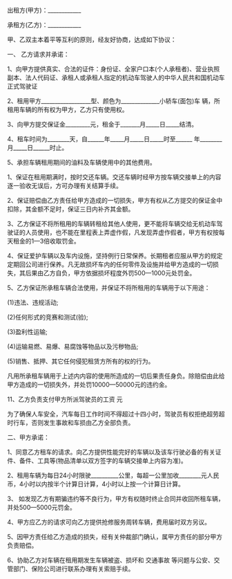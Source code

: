 
 


出租方(甲方)：____________


承租方(乙方)：____________


甲、乙双主本着平等互利的原则，经友好协商，达成如下协议：


一、 乙方请求并承诺：


1、向甲方提供真实、合法的证件：身份证、全家户口本(个人承租者)、营业执照副本、法人代码证、承租人或承租人指定的机动车驾驶人的中华人民共和国机动车正式驾驶证


2、租用甲方__________________型、颜色为______________小轿车(面包)车 辆，所租用车辆的所有权为甲方，乙方只有使用权。


3、向甲方提交保证金_________元，租金于_______月_____日_____结清。


4、租车时间为________天，自______年_____月_____日_____时至______ 年________月_____日______时止。


5、承担车辆租用期间的油料及车辆使用中的其他费用。


1、保证在租用期满时，按时交还车辆。交还车辆时经甲方按车辆交接单上的内容逐一验收无误后，方可办理有关结算手续。


2、保证赔偿由乙方责任给甲方造成的一切损失，甲方有权从乙方提交的保证金中扣除，其金额不足时，保证三日内补齐其金额。


3、乙方保证不将所租用的车辆转租给其他人使用，更不能将车辆交给无机动车驾驶证的人员使用，也不能在里程表上弄虚作假，凡发现弄虚作假者，甲方有权按每天租金的1—3倍收取罚金。


4、保证爱护车辆以及车内设施，坚持例行日常保养。长期租者应服从甲方的规定定期回公司进行保养。凡无故损坏车内的任何零件及设施并给甲方造成的一切损失，其后果由乙方自负，甲方依据损坏程度外罚500—1000元处罚金。


5、乙方保证所承租车辆合法使用，并保证不将所租用的车辆用于以下用途：


(1)违法、违规活动;


(2)任何形式的竞赛和测试(验);


(3)盈利性运输;


(4)运输易燃、易爆、易腐蚀等物品以及污秽物品;


(5)销售、抵押、其它任何侵犯租赁方所有的权的行为。


凡用所承租车辆用于上述内内容的使用所造成的一切后果责任身负。除赔偿由此给甲方造成的一切损失外，并处罚10000—50000元的违约金。


11、乙方负责支付甲方所派驾驶员的工资 元


为了确保人车安全，汽车每日工作时间不得超过十四小时，驾驶员有权拒绝超劳超时行车，否则发生事故和车损由乙方全部负责。


二、甲方承诺：


1、同意乙方租车的请求。向乙方提供性能完好的车辆以及该车行驶必备的有关证件、备件、工具等(物品清单以双方签字的车辆交接单上内容为准)。


2、租用车辆为每日24小时限驶__________公里，每超一公里加收________元人民币，4小时以内按半个计算日计算，4小时以上按一个计算日计算。


3、 如发现乙方有期骗违约等不良行为，甲方有权随时终止合同并收回所租车辆，并处500—5000元罚金。


4、甲方应乙方的请求可向乙方提供抢修服务周转车辆，费用届时双方另议。


5、因甲方责任给乙方造成的损失，经有关仲裁部门确认，属甲方责任的部分甲方负责赔偿。


6、协助乙方对车辆在租用期发生车辆被盗、损坏和
交通事故
等问题与公安、交管部门、保险公司进行联系办理有关索赔手续。
 


 

 
 
 
 
 
  


  
 

  


  


  
 
 
 
 

